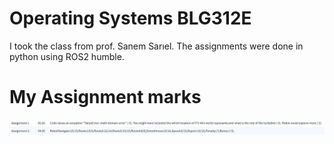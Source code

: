 # Operating Systems BLG312E

I took the class from prof. Sanem Sarıel. The assignments were done in python using ROS2 humble.

# My Assignment marks

![my marks](assignment_marks.png)
